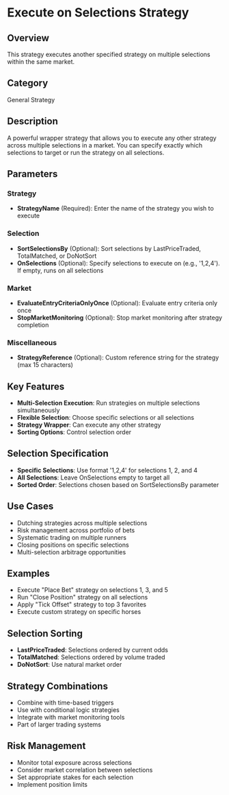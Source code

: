 # Execute on Selections Strategy

## Overview
This strategy executes another specified strategy on multiple selections within the same market.

## Category
General Strategy

## Description
A powerful wrapper strategy that allows you to execute any other strategy across multiple selections in a market. You can specify exactly which selections to target or run the strategy on all selections.

## Parameters

### Strategy
- **StrategyName** (Required): Enter the name of the strategy you wish to execute

### Selection
- **SortSelectionsBy** (Optional): Sort selections by LastPriceTraded, TotalMatched, or DoNotSort
- **OnSelections** (Optional): Specify selections to execute on (e.g., '1,2,4'). If empty, runs on all selections

### Market
- **EvaluateEntryCriteriaOnlyOnce** (Optional): Evaluate entry criteria only once
- **StopMarketMonitoring** (Optional): Stop market monitoring after strategy completion

### Miscellaneous
- **StrategyReference** (Optional): Custom reference string for the strategy (max 15 characters)

## Key Features
- **Multi-Selection Execution**: Run strategies on multiple selections simultaneously
- **Flexible Selection**: Choose specific selections or all selections
- **Strategy Wrapper**: Can execute any other strategy
- **Sorting Options**: Control selection order

## Selection Specification
- **Specific Selections**: Use format '1,2,4' for selections 1, 2, and 4
- **All Selections**: Leave OnSelections empty to target all
- **Sorted Order**: Selections chosen based on SortSelectionsBy parameter

## Use Cases
- Dutching strategies across multiple selections
- Risk management across portfolio of bets
- Systematic trading on multiple runners
- Closing positions on specific selections
- Multi-selection arbitrage opportunities

## Examples
- Execute "Place Bet" strategy on selections 1, 3, and 5
- Run "Close Position" strategy on all selections
- Apply "Tick Offset" strategy to top 3 favorites
- Execute custom strategy on specific horses

## Selection Sorting
- **LastPriceTraded**: Selections ordered by current odds
- **TotalMatched**: Selections ordered by volume traded
- **DoNotSort**: Use natural market order

## Strategy Combinations
- Combine with time-based triggers
- Use with conditional logic strategies
- Integrate with market monitoring tools
- Part of larger trading systems

## Risk Management
- Monitor total exposure across selections
- Consider market correlation between selections
- Set appropriate stakes for each selection
- Implement position limits
